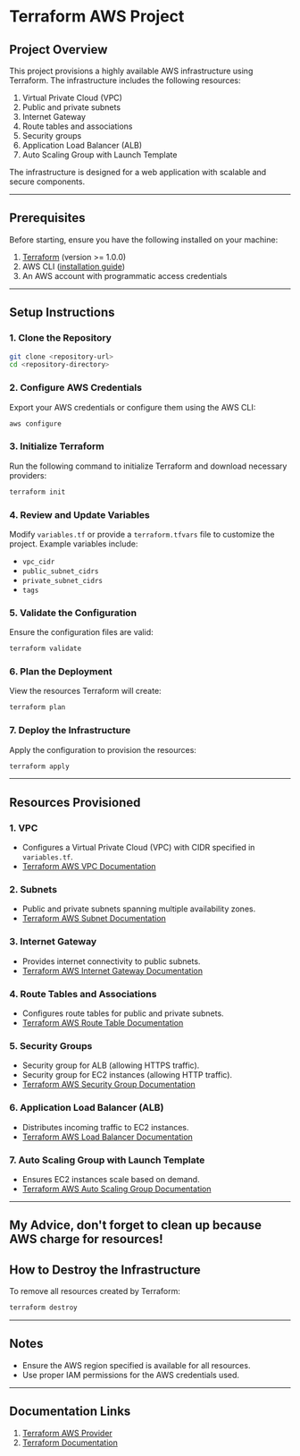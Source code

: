 # Terraform AWS Project

## Project Overview
This project provisions a highly available AWS infrastructure using Terraform. The infrastructure includes the following resources:

1. Virtual Private Cloud (VPC)
2. Public and private subnets
3. Internet Gateway
4. Route tables and associations
5. Security groups
6. Application Load Balancer (ALB)
7. Auto Scaling Group with Launch Template

The infrastructure is designed for a web application with scalable and secure components.

---

## Prerequisites

Before starting, ensure you have the following installed on your machine:

1. [Terraform](https://www.terraform.io/downloads.html) (version >= 1.0.0)
2. AWS CLI ([installation guide](https://docs.aws.amazon.com/cli/latest/userguide/install-cliv2.html))
3. An AWS account with programmatic access credentials

---

## Setup Instructions

### 1. Clone the Repository
```bash
git clone <repository-url>
cd <repository-directory>
```

### 2. Configure AWS Credentials
Export your AWS credentials or configure them using the AWS CLI:
```bash
aws configure
```

### 3. Initialize Terraform
Run the following command to initialize Terraform and download necessary providers:
```bash
terraform init
```

### 4. Review and Update Variables
Modify `variables.tf` or provide a `terraform.tfvars` file to customize the project. Example variables include:

- `vpc_cidr`
- `public_subnet_cidrs`
- `private_subnet_cidrs`
- `tags`

### 5. Validate the Configuration
Ensure the configuration files are valid:
```bash
terraform validate
```

### 6. Plan the Deployment
View the resources Terraform will create:
```bash
terraform plan
```

### 7. Deploy the Infrastructure
Apply the configuration to provision the resources:
```bash
terraform apply
```

---

## Resources Provisioned

### **1. VPC**
- Configures a Virtual Private Cloud (VPC) with CIDR specified in `variables.tf`.
- [Terraform AWS VPC Documentation](https://registry.terraform.io/providers/hashicorp/aws/latest/docs/resources/vpc)

### **2. Subnets**
- Public and private subnets spanning multiple availability zones.
- [Terraform AWS Subnet Documentation](https://registry.terraform.io/providers/hashicorp/aws/latest/docs/resources/subnet)

### **3. Internet Gateway**
- Provides internet connectivity to public subnets.
- [Terraform AWS Internet Gateway Documentation](https://registry.terraform.io/providers/hashicorp/aws/latest/docs/resources/internet_gateway)

### **4. Route Tables and Associations**
- Configures route tables for public and private subnets.
- [Terraform AWS Route Table Documentation](https://registry.terraform.io/providers/hashicorp/aws/latest/docs/resources/route_table)

### **5. Security Groups**
- Security group for ALB (allowing HTTPS traffic).
- Security group for EC2 instances (allowing HTTP traffic).
- [Terraform AWS Security Group Documentation](https://registry.terraform.io/providers/hashicorp/aws/latest/docs/resources/security_group)

### **6. Application Load Balancer (ALB)**
- Distributes incoming traffic to EC2 instances.
- [Terraform AWS Load Balancer Documentation](https://registry.terraform.io/providers/hashicorp/aws/latest/docs/resources/lb)

### **7. Auto Scaling Group with Launch Template**
- Ensures EC2 instances scale based on demand.
- [Terraform AWS Auto Scaling Group Documentation](https://registry.terraform.io/providers/hashicorp/aws/latest/docs/resources/autoscaling_group)

---
## My Advice, don't forget to clean up because AWS charge for resources!
## How to Destroy the Infrastructure

To remove all resources created by Terraform:
```bash
terraform destroy
```

---

## Notes

- Ensure the AWS region specified is available for all resources.
- Use proper IAM permissions for the AWS credentials used.

---

## Documentation Links

1. [Terraform AWS Provider](https://registry.terraform.io/providers/hashicorp/aws/latest)
2. [Terraform Documentation](https://www.terraform.io/docs/index.html)
